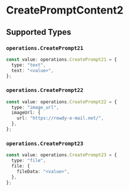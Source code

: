# CreatePromptContent2


## Supported Types

### `operations.CreatePrompt21`

```typescript
const value: operations.CreatePrompt21 = {
  type: "text",
  text: "<value>",
};
```

### `operations.CreatePrompt22`

```typescript
const value: operations.CreatePrompt22 = {
  type: "image_url",
  imageUrl: {
    url: "https://rowdy-e-mail.net/",
  },
};
```

### `operations.CreatePrompt23`

```typescript
const value: operations.CreatePrompt23 = {
  type: "file",
  file: {
    fileData: "<value>",
  },
};
```

